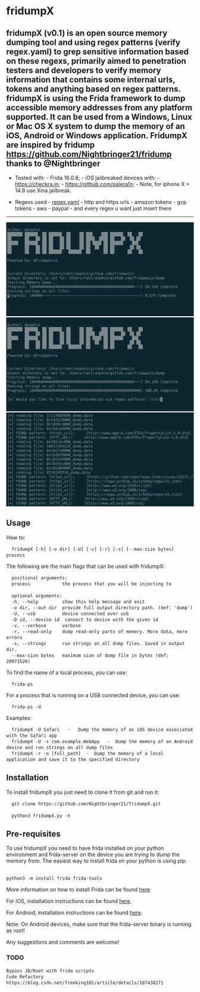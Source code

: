# fridumpX
fridumpX (v0.1) is an open source memory dumping tool and using regex patterns (verify regex.yaml) to grep sensitive information based on these regexs, primarily aimed to penetration testers and developers to verify memory information that contains some internal urls, tokens and anything based on regex patterns. fridumpX is using the Frida framework to dump accessible memory addresses from any platform supported. It can be used from a Windows, Linux or Mac OS X system to dump the memory of an iOS, Android or Windows application. **FridumpX** are inspired by fridump 
https://github.com/Nightbringer21/fridump thanks to @Nightbringer
---

- Tested with:
      - Frida 16.0.8;
      - iOS jailbreaked devices with: 
            - https://checkra.in;
            - https://github.com/palera1n;
            - Note, for iphone X > 14.9 use Xina jailbreak.


* Regexs used
      - [regex.yaml](regex.yaml)
      - http and https urls
      - amazon tokens
      - gcp tokens
      - aws 
      - paypal
      - and every regex u want just insert there

---


![fridumpX.png](fridumpX.png)
![fridumpX.png](fridumpX1.png)
![fridumpX.png](fridumpX2.png)


Usage
---

How to:

      fridumpX [-h] [-o dir] [-U] [-v] [-r] [-s] [--max-size bytes] process

The following are the main flags that can be used with fridumpX:

      positional arguments:
      process            the process that you will be injecting to

      optional arguments:
      -h, --help         show this help message and exit
      -o dir, --out dir  provide full output directory path. (def: 'dump')
      -U, --usb          device connected over usb
      -D id, --device id  connect to device with the given id
      -v, --verbose      verbose
      -r, --read-only    dump read-only parts of memory. More data, more errors
      -s, --strings      run strings on all dump files. Saved in output dir.
      --max-size bytes   maximum size of dump file in bytes (def: 20971520)

To find the name of a local process, you can use:

      frida-ps
For a process that is running on a USB connected device, you can use:

      frida-ps -U

Examples:

      fridumpX -U Safari   -   Dump the memory of an iOS device associated with the Safari app
      fridumpX -U -s com.example.WebApp   -  Dump the memory of an Android device and run strings on all dump files
      fridumpX -r -o [full_path]  -  Dump the memory of a local application and save it to the specified directory
      
Installation
---
To install fridumpX you just need to clone it from git and run it:

      git clone https://github.com/Nightbringer21/fridumpX.git
            
      python3 fridumpX.py -h
            
Pre-requisites
---
To use fridumpX you need to have frida installed on your python environment and frida-server on the device you are trying to dump the memory from.
The easiest way to install frida on your python is using pip:

```

python3 -m install frida frida-tools

```
    
More information on how to install Frida can be found [here](http://www.frida.re/docs/installation/)

For iOS, installation instructions can be found [here](http://www.frida.re/docs/ios/).

For Android, installation instructions can be found [here](http://www.frida.re/docs/android/).

Note: On Android devices, make sure that the frida-server binary is running as root!

Any suggestions and comments are welcome!


### TODO

```
Bypass JB/Root with frida scripts
Code Refactory
https://blog.csdn.net/freeking101/article/details/107438271
```
